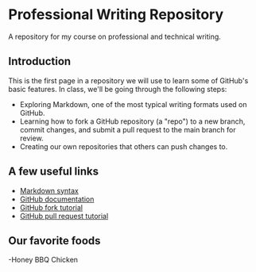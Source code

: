 # Professional Writing Repository
A repository for my course on professional and technical writing.

## Introduction

This is the first page in a repository we will use to learn some of GitHub's basic features. In class, we'll be going through the following steps:

- Exploring Markdown, one of the most typical writing formats used on GitHub.
- Learning how to fork a GitHub repository (a "repo") to a new branch, commit changes, and submit a pull request to the main branch for review.
- Creating our own repositories that others can push changes to.

## A few useful links
- [Markdown syntax](https://www.markdownguide.org/basic-syntax/)
- [GitHub documentation](https://docs.github.com/)
- [GitHub fork tutorial](https://docs.github.com/en/pull-requests/collaborating-with-pull-requests/working-with-forks/fork-a-repo)
- [GitHub pull request tutorial](https://docs.github.com/en/pull-requests/collaborating-with-pull-requests/proposing-changes-to-your-work-with-pull-requests/creating-a-pull-request)

## Our favorite foods
<!--This is a comment. Add your favorite food below this line using a hyphenated list.-->
-Honey BBQ Chicken
